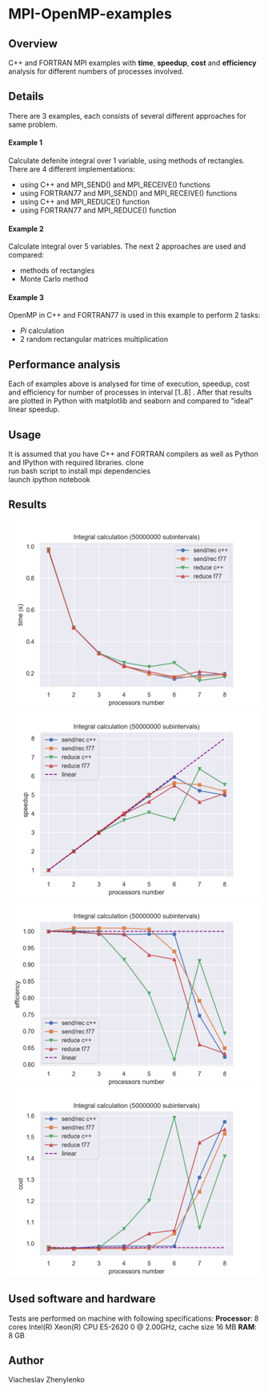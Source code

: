 # MPI-OpenMP-examples
## Overview
C++ and FORTRAN MPI examples with **time**, **speedup**, **cost** and **efficiency** analysis for different numbers of processes involved.

## Details
There are 3 examples, each consists of several different approaches for same problem.

#### Example 1
Calculate defenite integral over 1 variable, using methods of rectangles. There are 4 different implementations:  
- using C++ and MPI_SEND() and MPI_RECEIVE() functions
- using FORTRAN77 and MPI_SEND() and MPI_RECEIVE() functions
- using C++ and MPI_REDUCE() function
- using FORTRAN77 and MPI_REDUCE() function

#### Example 2
Calculate integral over 5 variables. The next 2 approaches are used and compared:
- methods of rectangles
- Monte Carlo method

#### Example 3
OpenMP in C++ and FORTRAN77 is used in this example to perform 2 tasks:
- _Pi_ calculation
- 2 random rectangular matrices multiplication

## Performance analysis
Each of examples above is analysed for time of execution, speedup, cost and efficiency for number of processes in interval [1..8] .
After that results are plotted in Python with matplotlib and seaborn and compared to "ideal" linear speedup.

## Usage
It is assumed that you have C++ and FORTRAN compilers as well as Python and IPython with required libraries.
clone  
run bash script to install mpi dependencies  
launch ipython notebook

## Results 
<img src="images/integral_time.png" width="500"/> <img src="images/integral_speedup.png" width="500"/> 
<img src="images/integral_efficiency.png" width="500"/> <img src="images/integral_cost.png" width="500"/> 

## Used software and hardware
Tests are performed on machine with following specifications:
**Processor**: 8 cores Intel(R) Xeon(R) CPU E5-2620 0 @ 2.00GHz, cache size 16 MB
**RAM**: 8 GB


## Author
Viacheslav Zhenylenko
